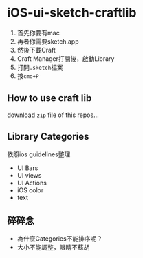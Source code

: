 # iOS-ui-sketch-craftlib

1. 首先你要有mac
2. 再者你需要sketch.app
3. 然後下載Craft
4. Craft Manager打開後，啟動Library
5. 打開`.sketch`檔案
6. 按`cmd+P`

## How to use craft lib

download `zip` file of this repos...

## Library Categories

依照ios guidelines整理

* UI Bars
* UI views
* UI Actions
* iOS color
* text


## 碎碎念

* 為什麼Categories不能排序呢？
* 大小不能調整，眼睛不蘇胡

